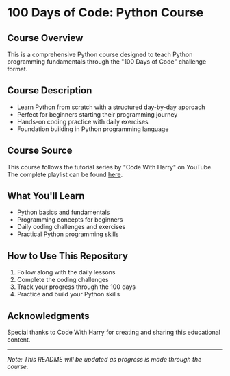 # 100 Days of Code: Python Course

## Course Overview
This is a comprehensive Python course designed to teach Python programming fundamentals through the "100 Days of Code" challenge format.

## Course Description
- Learn Python from scratch with a structured day-by-day approach
- Perfect for beginners starting their programming journey
- Hands-on coding practice with daily exercises
- Foundation building in Python programming language

## Course Source
This course follows the tutorial series by "Code With Harry" on YouTube. The complete playlist can be found [here](https://youtube.com/playlist?list=PLu0W_9lII9agwh1XjRt242xIpHhPT2llg&si=LypnquBJqWD8fsps).

## What You'll Learn
- Python basics and fundamentals
- Programming concepts for beginners
- Daily coding challenges and exercises
- Practical Python programming skills

## How to Use This Repository
1. Follow along with the daily lessons
2. Complete the coding challenges
3. Track your progress through the 100 days
4. Practice and build your Python skills

## Acknowledgments
Special thanks to Code With Harry for creating and sharing this educational content.

---
*Note: This README will be updated as progress is made through the course.*
